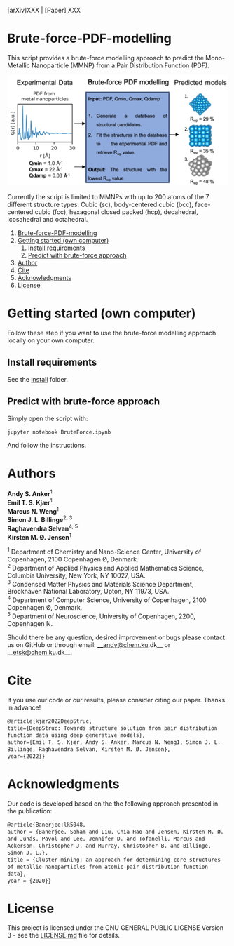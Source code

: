 [arXiv]XXX  |  [Paper] XXX

# Brute-force-PDF-modelling

This script provides a brute-force modelling approach to predict the Mono-Metallic Nanoparticle (MMNP) from a Pair Distribution Function (PDF).

![alt text](images/bruteforce-figure.png "bruteforce-figure")

Currently the script is limited to MMNPs with up to 200 atoms of the 7 different structure types: Cubic (sc), body-centered cubic (bcc), face-centered cubic (fcc), hexagonal closed packed (hcp), decahedral, icosahedral and octahedral.

1. [Brute-force-PDF-modelling](#brute-force-pdf-modelling)
2. [Getting started (own computer)](#getting-started-own-computer)
   1. [Install requirements](#install-requirements)
   2. [Predict with brute-force approach](#predict-with-brute-force-approach)
3. [Author](#author)
4. [Cite](#cite)
5. [Acknowledgments](#Acknowledgments)
6. [License](#license)  

# Getting started (own computer)
Follow these step if you want to use the brute-force modelling approach locally on your own computer.

## Install requirements
See the [install](/install) folder. 

## Predict with brute-force approach
Simply open the script with:
```
jupyter notebook BruteForce.ipynb
```
And follow the instructions.

# Authors
__Andy S. Anker__<sup>1</sup>   
__Emil T. S. Kjær__<sup>1</sup>  
__Marcus N. Weng__<sup>1</sup>  
__Simon J. L. Billinge__<sup>2, 3</sup>     
__Raghavendra Selvan__<sup>4, 5</sup>  
__Kirsten M. Ø. Jensen__<sup>1</sup>    
 
<sup>1</sup> Department of Chemistry and Nano-Science Center, University of Copenhagen, 2100 Copenhagen Ø, Denmark.   
<sup>2</sup> Department of Applied Physics and Applied Mathematics Science, Columbia University, New York, NY 10027, USA.   
<sup>3</sup> Condensed Matter Physics and Materials Science Department, Brookhaven National Laboratory, Upton, NY 11973, USA.    
<sup>4</sup> Department of Computer Science, University of Copenhagen, 2100 Copenhagen Ø, Denmark.   
<sup>5</sup> Department of Neuroscience, University of Copenhagen, 2200, Copenhagen N.    

Should there be any question, desired improvement or bugs please contact us on GitHub or 
through email: __andy@chem.ku.dk__ or __etsk@chem.ku.dk__.

# Cite
If you use our code or our results, please consider citing our paper. Thanks in advance!
```
@article{kjær2022DeepStruc,
title={DeepStruc: Towards structure solution from pair distribution function data using deep generative models},
author={Emil T. S. Kjær, Andy S. Anker, Marcus N. Weng1, Simon J. L. Billinge, Raghavendra Selvan, Kirsten M. Ø. Jensen},
year={2022}}
```

# Acknowledgments
Our code is developed based on the the following approach presented in the publication:
```
@article{Banerjee:lk5048,
author = {Banerjee, Soham and Liu, Chia-Hao and Jensen, Kirsten M. Ø. and Juhás, Pavol and Lee, Jennifer D. and Tofanelli, Marcus and Ackerson, Christopher J. and Murray, Christopher B. and Billinge, Simon J. L.},
title = {Cluster-mining: an approach for determining core structures of metallic nanoparticles from atomic pair distribution function data},
year = {2020}}
```

# License
This project is licensed under the GNU GENERAL PUBLIC LICENSE Version 3 - see the [LICENSE.md](LICENSE.md) file for details.





